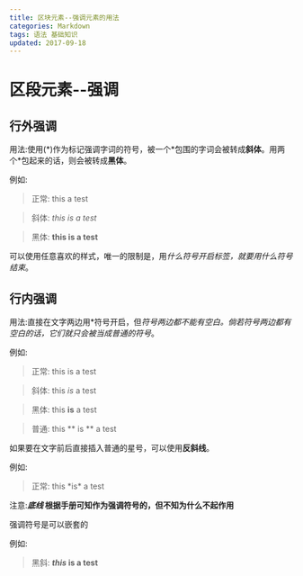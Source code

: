 ```yaml
---
title: 区块元素--强调元素的用法
categories: Markdown
tags: 语法 基础知识
updated: 2017-09-18
---
```


# 区段元素--强调 #

## 行外强调 ##
用法:使用(\*)作为标记强调字词的符号，被一个\*包围的字词会被转成**斜体**。用两个\*包起来的话，则会被转成**黑体**。

例如:

>正常: this a test


>斜体: *this is a test*

>黑体: **this is a test**

可以使用任意喜欢的样式，唯一的限制是，用*什么符号开启标签，就要用什么符号结束*。

## 行内强调 ##
用法:直接在文字两边用\*符号开启，但*符号两边都不能有空白。倘若符号两边都有空白的话，它们就只会被当成普通的符号*。

例如:

>正常: this is a test

>斜体: this *is* a test

>黑体: this **is** a test

>普通: this ** is ** a test

如果要在文字前后直接插入普通的星号，可以使用**反斜线**。

例如:

>正常: this \*is\* a test


注意:***底线* 根据手册可知作为强调符号的，但不知为什么不起作用**

强调符号是可以嵌套的

例如:

>黑斜: ***this* is a test**